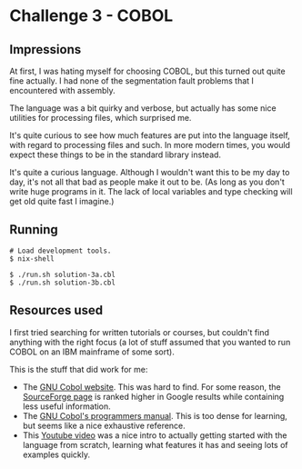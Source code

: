 # Challenge 3 - COBOL

## Impressions

At first, I was hating myself for choosing COBOL, but this turned out quite
fine actually. I had none of the segmentation fault problems that I
encountered with assembly.

The language was a bit quirky and verbose, but actually has some nice
utilities for processing files, which surprised me.

It's quite curious to see how much features are put into the language itself,
with regard to processing files and such. In more modern times, you would
expect these things to be in the standard library instead.

It's quite a curious language. Although I wouldn't want this to be my day
to day, it's not all that bad as people make it out to be. (As long as you
don't write huge programs in it. The lack of local variables and type
checking will get old quite fast I imagine.)

## Running

```
# Load development tools.
$ nix-shell

$ ./run.sh solution-3a.cbl
$ ./run.sh solution-3b.cbl
```

## Resources used

I first tried searching for written tutorials or courses, but couldn't find
anything with the right focus (a lot of stuff assumed that you wanted to run
COBOL on an IBM mainframe of some sort).

This is the stuff that did work for me:

 - The [GNU Cobol website][cobol-website]. This was hard to find. For some
   reason, the [SourceForge page][cobol-sourceforge] is ranked higher in
   Google results while containing less useful information.
 - The [GNU Cobol's programmers manual][cobol-manual]. This is too dense
   for learning, but seems like a nice exhaustive reference.
 - This [Youtube video][cobol-youtube] was a nice intro to actually getting
   started with the language from scratch, learning what features it has
   and seeing lots of examples quickly.

[cobol-website]:https://gnucobol.sourceforge.io/
[cobol-sourceforge]:https://sourceforge.net/projects/gnucobol/
[cobol-manual]:https://gnucobol.sourceforge.io/HTML/gnucobpg.html
[cobol-youtube]:https://www.youtube.com/watch?v=TBs7HXI76yU
